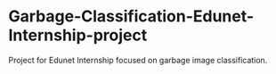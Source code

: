 # Garbage-Classification-Edunet-Internship-project
Project for Edunet Internship focused on garbage image classification.

